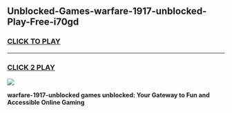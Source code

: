 
## Unblocked-Games-warfare-1917-unblocked-Play-Free-i70gd
<h3>
<a href="https://premium76.site?title=warfare-1917-unblocked&ref=20M">CLICK TO PLAY</a></h3>
<hr>

<h3>
<a href="https://premium76.site?title=warfare-1917-unblocked&ref=20M">CLICK 2 PLAY</a>
  
</h3>

<a href="https://premium76.site?title=warfare-1917-unblocked&ref=19M"><img src="https://clearcache.store/games.png"></a>


**warfare-1917-unblocked games unblocked: Your Gateway to Fun and Accessible Online Gaming**
